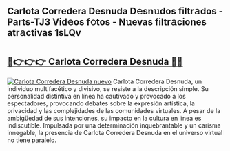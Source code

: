 ## Carlota Corredera Desnuda D𝚎sn𝚞dos filtr𝚊dos - Parts-TJ3 Vid𝚎os f𝚘tos - N𝚞evas filtr𝚊ciones atr𝚊ctivas 1sLQv

# <h2><a href="http://mbbhab.tromn.icu/?c=Carlota+Corredera+Desnuda">🔗👉👉👉 Carlota Corredera Desnuda 🔗🔗</a></h2>

[![Carlota Corredera Desnuda nuevo](https://i.imgur.com/pEAQMta.gif)](http://mbbhab.tromn.icu/?c=Carlota+Corredera+Desnuda)
Carlota Corredera Desnuda, un individuo multifacético y divisivo, se resiste a la descripción simple. Su personalidad distintiva en línea ha cautivado y provocado a los espectadores, provocando debates sobre la expresión artística, la privacidad y las complejidades de las comunidades virtuales. A pesar de la ambigüedad de sus intenciones, su impacto en la cultura en línea es indiscutible. Impulsada por una determinación inquebrantable y un carisma innegable, la presencia de Carlota Corredera Desnuda en el universo virtual no tiene paralelo.
